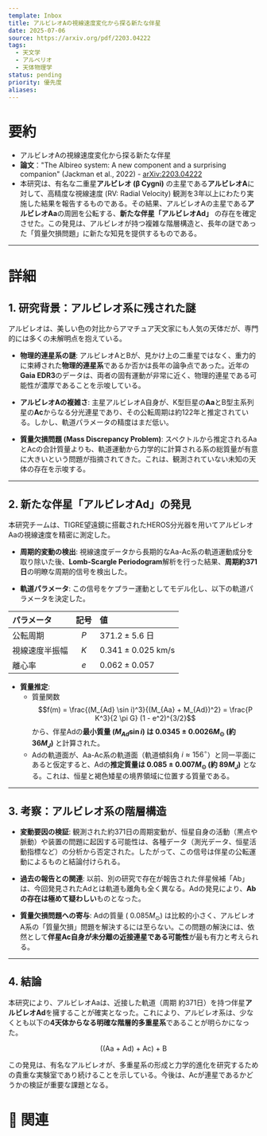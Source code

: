```yaml
---
template: Inbox
title: アルビレオAの視線速度変化から探る新たな伴星
date: 2025-07-06
source: https://arxiv.org/pdf/2203.04222
tags:
  - 天文学
  - アルベリオ
  - 天体物理学
status: pending
priority: 優先度
aliases:
---
```


# 要約

- アルビレオAの視線速度変化から探る新たな伴星
- **論文**："The Albireo system: A new component and a surprising companion" (Jackman et al., 2022) - [arXiv:2203.04222](https://arxiv.org/pdf/2203.04222)
- 本研究は、有名な二重星**アルビレオ (β Cygni)** の主星である**アルビレオA**に対して、高精度な視線速度 (RV: Radial Velocity) 観測を3年以上にわたり実施した結果を報告するものである。その結果、アルビレオAの主星である**アルビレオAa**の周囲を公転する、**新たな伴星「アルビレオAd」** の存在を確定させた。この発見は、アルビレオが持つ複雑な階層構造と、長年の謎であった「質量欠損問題」に新たな知見を提供するものである。

---
# 詳細
## 1. 研究背景：アルビレオ系に残された謎
アルビレオは、美しい色の対比からアマチュア天文家にも人気の天体だが、専門的には多くの未解明点を抱えている。

* **物理的連星系の謎**: アルビレオAとBが、見かけ上の二重星ではなく、重力的に束縛された**物理的連星系**であるか否かは長年の論争点であった。近年の**Gaia EDR3**のデータは、両者の固有運動が非常に近く、物理的連星である可能性が濃厚であることを示唆している。

* **アルビレオAの複雑さ**: 主星アルビレオA自身が、K型巨星の**Aa**とB型主系列星の**Ac**からなる分光連星であり、その公転周期は約122年と推定されている。しかし、軌道パラメータの精度はまだ低い。

* **質量欠損問題 (Mass Discrepancy Problem)**: スペクトルから推定されるAaとAcの合計質量よりも、軌道運動から力学的に計算される系の総質量が有意に大きいという問題が指摘されてきた。これは、観測されていない未知の天体の存在を示唆する。

---

## 2. 新たな伴星「アルビレオAd」の発見
本研究チームは、TIGRE望遠鏡に搭載されたHEROS分光器を用いてアルビレオAaの視線速度を精密に測定した。

* **周期的変動の検出**: 視線速度データから長期的なAa-Ac系の軌道運動成分を取り除いた後、**Lomb-Scargle Periodogram**解析を行った結果、**周期約371日**の明瞭な周期的信号を検出した。

* **軌道パラメータ**: この信号をケプラー運動としてモデル化し、以下の軌道パラメータを決定した。

| パラメータ | 記号 | 値 |
| :--- | :---: | :--- |
| 公転周期 | $P$ | $371.2 \pm 5.6$ 日 |
| 視線速度半振幅 | $K$ | $0.341 \pm 0.025$ km/s |
| 離心率 | $e$ | $0.062 \pm 0.057$ |

* **質量推定**:
    * 質量関数 $$f(m) = \frac{(M_{Ad} \sin i)^3}{(M_{Aa} + M_{Ad})^2} = \frac{P K^3}{2 \pi G} (1 - e^2)^{3/2}$$ から、伴星Adの**最小質量 ($M_{Ad} \sin i$) は $0.0345 \pm 0.0026 M_{\odot}$ (約 $36 M_{J}$)** と計算された。
    * Adの軌道面が、Aa-Ac系の軌道面（軌道傾斜角 $i \approx 156^{\circ}$）と同一平面にあると仮定すると、Adの**推定質量は $0.085 \pm 0.007 M_{\odot}$ (約 $89 M_{J}$)** となる。これは、恒星と褐色矮星の境界領域に位置する質量である。

---

## 3. 考察：アルビレオ系の階層構造
* **変動要因の検証**: 観測された約371日の周期変動が、恒星自身の活動（黒点や脈動）や装置の問題に起因する可能性は、各種データ（測光データ、恒星活動指標など）の分析から否定された。したがって、この信号は伴星の公転運動によるものと結論付けられる。

* **過去の報告との関連**: 以前、別の研究で存在が報告された伴星候補「Ab」は、今回発見されたAdとは軌道も離角も全く異なる。Adの発見により、**Abの存在は極めて疑わしい**ものとなった。

* **質量欠損問題への寄与**: Adの質量 ($~0.085 M_{\odot}$) は比較的小さく、アルビレオA系の「質量欠損」問題を解決するには至らない。この問題の解決には、依然として**伴星Ac自身が未分離の近接連星である可能性**が最も有力と考えられる。

---

## 4. 結論
本研究により、アルビレオAaは、近接した軌道（周期 約371日）を持つ伴星**アルビレオAd**を擁することが確実となった。これにより、アルビレオ系は、少なくとも以下の**4天体からなる明確な階層的多重星系**であることが明らかになった。

$$ \text{((Aa + Ad) + Ac) + B} $$

この発見は、有名なアルビレオが、多重星系の形成と力学的進化を研究するための貴重な実験室であり続けることを示している。今後は、Acが連星であるかどうかの検証が重要な課題となる。

# 🔗 関連
